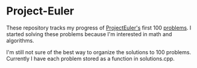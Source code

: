 # Project-Euler
These repository tracks my progress of <a href="https://projecteuler.net/about">ProjectEuler's</a> first 100 <a href="https://projecteuler.net/archives">problems</a>.
I started solving these problems because I'm interested in math and algorithms.

I'm still not sure of the best way to organize the solutions to 100 problems. Currently I have each problem stored as a function in solutions.cpp.

